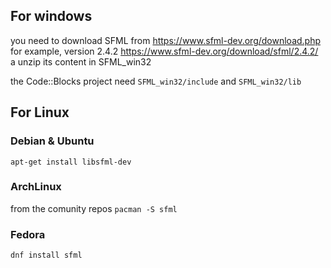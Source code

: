 ## For windows
  you need to download SFML from https://www.sfml-dev.org/download.php
  for example, version 2.4.2 https://www.sfml-dev.org/download/sfml/2.4.2/
  a unzip its content in SFML_win32

  the Code::Blocks project need `SFML_win32/include` and `SFML_win32/lib`

## For Linux
### Debian & Ubuntu
  `apt-get install libsfml-dev`
### ArchLinux
  from the comunity repos
  `pacman -S sfml`
### Fedora
  `dnf install sfml`
